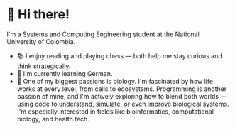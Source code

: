 # 👋 Hi there!

I'm a Systems and Computing Engineering student at the National University of Colombia.

- 📚 I enjoy reading and playing chess — both help me stay curious and think strategically.  
- 🧠 I'm currently learning German.  
- 🧬 One of my biggest passions is biology. I'm fascinated by how life works at every level, from cells to ecosystems. Programming is another passion of mine, and I'm actively exploring how to blend both worlds — using code to understand, simulate, or even improve biological systems. I'm especially interested in fields like bioinformatics, computational biology, and health tech.
